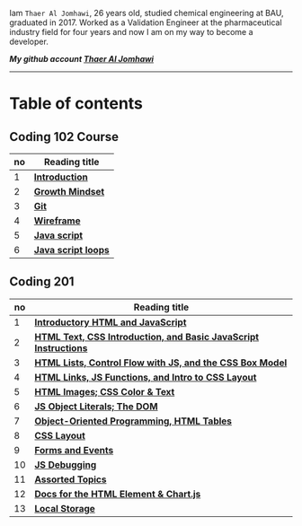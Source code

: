 
Iam `Thaer Al Jomhawi`, 26 years old, studied chemical engineering at BAU, graduated in 2017. Worked as a Validation Engineer at the pharmaceutical industry field for four years and now I am on my way to become a developer. 

***My github account [Thaer Al Jomhawi](https://github.com/ThaerJomhawi)***

-----


# Table of contents

## **Coding 102 Course** 


no  |  Reading title
------------ | -------------
1| **[Introduction](./README.md )**
2| **[Growth Mindset](./Growthmindset.md)**
3| **[Git](./Read02)**
4| **[ Wireframe](./Read03)**
5| **[ Java script](./Read04)**
6| **[ Java script loops](./Read05)**

###

## **Coding 201**

no  |  Reading title
------------ | -------------
1| **[Introductory HTML and JavaScript](./class01.md)**
2| **[HTML Text, CSS Introduction, and Basic JavaScript Instructions](./class02.md)**
3| **[HTML Lists, Control Flow with JS, and the CSS Box Model](./class03.md)**
4| **[HTML Links, JS Functions, and Intro to CSS Layout](./class04.md)**
5| **[HTML Images; CSS Color & Text](./class05.md)**
6| **[JS Object Literals; The DOM](./class06.md)**
7| **[Object-Oriented Programming, HTML Tables](./class07.md)**
8| **[CSS Layout](./class08.md)**
9| **[Forms and Events](./class09.md)**
10| **[JS Debugging](./class10.md)**
11| **[Assorted Topics](./class11.md)**
12| **[Docs for the HTML Element & Chart.js](./class12.md)**
13| **[ Local Storage](./class13.md)**



